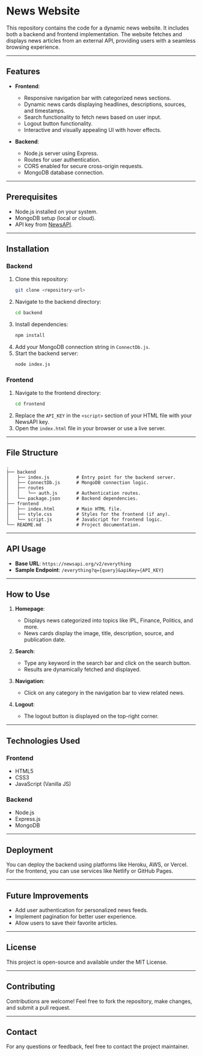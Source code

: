 # News Website

This repository contains the code for a dynamic news website. It includes both a backend and frontend implementation. The website fetches and displays news articles from an external API, providing users with a seamless browsing experience.

---

## Features

- **Frontend**:
  - Responsive navigation bar with categorized news sections.
  - Dynamic news cards displaying headlines, descriptions, sources, and timestamps.
  - Search functionality to fetch news based on user input.
  - Logout button functionality.
  - Interactive and visually appealing UI with hover effects.

- **Backend**:
  - Node.js server using Express.
  - Routes for user authentication.
  - CORS enabled for secure cross-origin requests.
  - MongoDB database connection.

---

## Prerequisites

- Node.js installed on your system.
- MongoDB setup (local or cloud).
- API key from [NewsAPI](https://newsapi.org/).

---

## Installation

### Backend
1. Clone this repository:
   ```bash
   git clone <repository-url>
   ```
2. Navigate to the backend directory:
   ```bash
   cd backend
   ```
3. Install dependencies:
   ```bash
   npm install
   ```
4. Add your MongoDB connection string in `ConnectDb.js`.
5. Start the backend server:
   ```bash
   node index.js
   ```

### Frontend
1. Navigate to the frontend directory:
   ```bash
   cd frontend
   ```
2. Replace the `API_KEY` in the `<script>` section of your HTML file with your NewsAPI key.
3. Open the `index.html` file in your browser or use a live server.

---

## File Structure

```
.
├── backend
│   ├── index.js          # Entry point for the backend server.
│   ├── ConnectDb.js      # MongoDB connection logic.
│   ├── routes
│   │   └── auth.js       # Authentication routes.
│   └── package.json      # Backend dependencies.
├── frontend
│   ├── index.html        # Main HTML file.
│   ├── style.css         # Styles for the frontend (if any).
│   └── script.js         # JavaScript for frontend logic.
└── README.md             # Project documentation.
```

---

## API Usage

- **Base URL**: `https://newsapi.org/v2/everything`
- **Sample Endpoint**: `/everything?q={query}&apiKey={API_KEY}`

---

## How to Use

1. **Homepage**:
   - Displays news categorized into topics like IPL, Finance, Politics, and more.
   - News cards display the image, title, description, source, and publication date.

2. **Search**:
   - Type any keyword in the search bar and click on the search button.
   - Results are dynamically fetched and displayed.

3. **Navigation**:
   - Click on any category in the navigation bar to view related news.

4. **Logout**:
   - The logout button is displayed on the top-right corner.

---

## Technologies Used

### Frontend
- HTML5
- CSS3
- JavaScript (Vanilla JS)

### Backend
- Node.js
- Express.js
- MongoDB

---

## Deployment

You can deploy the backend using platforms like Heroku, AWS, or Vercel. For the frontend, you can use services like Netlify or GitHub Pages.

---

## Future Improvements

- Add user authentication for personalized news feeds.
- Implement pagination for better user experience.
- Allow users to save their favorite articles.

---

## License

This project is open-source and available under the MIT License.

---

## Contributing

Contributions are welcome! Feel free to fork the repository, make changes, and submit a pull request.

---

## Contact

For any questions or feedback, feel free to contact the project maintainer.
